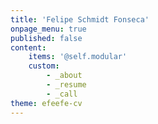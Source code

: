 ```yaml
---
title: 'Felipe Schmidt Fonseca'
onpage_menu: true
published: false
content:
    items: '@self.modular'
    custom:
        - _about
        - _resume
        - _call
theme: efeefe-cv
---
```


